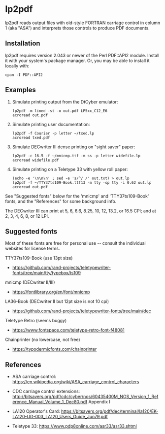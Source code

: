 # lp2pdf

lp2pdf reads output files with old-style FORTRAN carriage control
in column 1 (aka "ASA") and interprets those controls to produce
PDF documents.

## Installation

lp2pdf requires version 2.043 or newer of the Perl PDF::API2 module.
Install it with your system's package manager.
Or, you may be able to install it locally with:
```
cpan -I PDF::API2
```

## Examples

1. Simulate printing output from the DtCyber emulator:
   ```
   lp2pdf -m lined -st -o out.pdf LP5xx_C12_E6
   acroread out.pdf
   ```

2. Simulate printing user documentation:
   ```
   lp2pdf -f Courier -p letter ~/txed.lp
   acroread txed.pdf
   ```

3. Simulate DECwriter III dense printing on "sight saver" paper:
   ```
   lp2pdf -c 16.5 -f ~/mnicmp.ttf -m ss -p letter widefile.lp
   acroread widefile.pdf
   ```

4. Simulate printing on a Teletype 33 with yellow roll paper:
   ```
   (echo -e '\n\n\n' ; sed -e 's/^/ /' out.txt) > out.lp
   lp2pdf -f ~/TTY37ts109-Book.ttf13 -m tty -sp tty -i 0.62 out.lp
   acroread out.pdf
   ```

See "Suggested fonts" below for the 'mnicmp' and 'TTY37ts109-Book' fonts,
and the "References" for some background info.

The DECwriter III can print at 5, 6, 6.6, 8.25, 10, 12,
13.2, or 16.5 CPI; and at 2, 3, 4, 6, 8, or 12 LPI.

## Suggested fonts

Most of these fonts are free for personal use -- consult the
individual websites for license terms.

TTY37ts109-Book (use 13pt size)
- https://github.com/rand-projects/teletypewriter-fonts/tree/main/tty/typebox/ts109

mnicmp (DECwriter II/III)
- https://fontlibrary.org/en/font/mnicmp

LA36-Book (DECwriter II but 12pt size is not 10 cpi)
- https://github.com/rand-projects/teletypewriter-fonts/tree/main/dec

Teletype Retro (seems buggy)
- https://www.fontspace.com/teletype-retro-font-f48081

Chainprinter (no lowercase, not free)
- https://typodermicfonts.com/chainprinter

## References

- ASA carriage control: https://en.wikipedia.org/wiki/ASA_carriage_control_characters

- CDC carriage control extensions: http://bitsavers.org/pdf/cdc/cyber/nos/60435400M_NOS_Version_1_Reference_Manual_Volume_1_Dec80.pdf Appendix I

- LA120 Operator's Card: https://bitsavers.org/pdf/dec/terminal/la120/EK-LA120-UG-003_LA120_Users_Guide_Jun79.pdf

- Teletype 33: https://www.pdp8online.com/asr33/asr33.shtml
